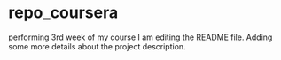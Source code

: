 # repo_coursera
performing 3rd week of my course
I am editing the README file. Adding some more details about the project description.
